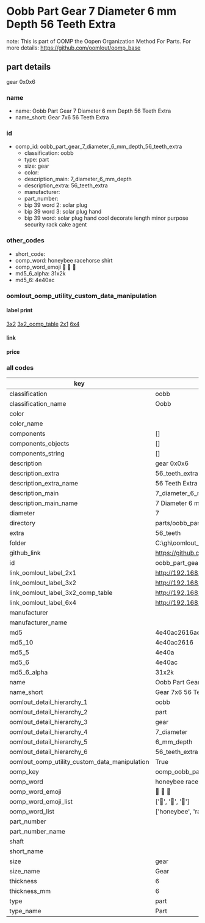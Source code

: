 # Oobb Part Gear 7 Diameter 6 mm Depth 56 Teeth Extra  

note: This is part of OOMP the Oopen Organization Method For Parts. For more details: https://github.com/oomlout/oomp_base

##  part details
  



gear 0x0x6



### name
* name: Oobb Part Gear 7 Diameter 6 mm Depth 56 Teeth Extra
* name_short: Gear 7x6 56 Teeth Extra
### id
* oomp_id: oobb_part_gear_7_diameter_6_mm_depth_56_teeth_extra
  * classification: oobb
  * type: part
  * size: gear
  * color: 
  * description_main: 7_diameter_6_mm_depth
  * description_extra: 56_teeth_extra
  * manufacturer: 
  * part_number: 
  * bip 39 word 2: solar plug
  * bip 39 word 3: solar plug hand
  * bip 39 word: solar plug hand cool decorate length minor purpose security rack cake agent

### other_codes
* short_code: 
* oomp_word: honeybee racehorse shirt
* oomp_word_emoji :honeybee: :racehorse: :shirt:
* md5_6_alpha: 31x2k
* md5_6: 4e40ac






### oomlout_oomp_utility_custom_data_manipulation
#### label print
[3x2](http://192.168.1.245:1112/?label=oomp%2031x2k)
[3x2_oomp_table](http://192.168.1.108:1112/?label=oomp%2031x2k)
[2x1](http://192.168.1.242:1112/?label=oomp%2031x2k)
[6x4](http://192.168.1.55:1112/?label=oomp%2031x2k)    

#### link

                              

#### price







### all codes 
| key | value |  
| --- | --- |  
| classification | oobb |  
| classification_name | Oobb |  
| color |  |  
| color_name |  |  
| components | [] |  
| components_objects | [] |  
| components_string | [] |  
| description | gear 0x0x6 |  
| description_extra | 56_teeth_extra |  
| description_extra_name | 56 Teeth Extra |  
| description_main | 7_diameter_6_mm_depth |  
| description_main_name | 7 Diameter 6 mm Depth |  
| diameter | 7 |  
| directory | parts/oobb_part_gear_7_diameter_6_mm_depth_56_teeth_extra |  
| extra | 56_teeth |  
| folder | C:\gh\oomlout_oobb_version_4_generated_parts\things\oobb_part_gear_7_diameter_6_mm_depth_56_teeth_extra |  
| github_link | https://github.com/oomlout/oomlout_oomp_part_src/tree/main/parts/oobb_part_gear_7_diameter_6_mm_depth_56_teeth_extra |  
| id | oobb_part_gear_7_diameter_6_mm_depth_56_teeth_extra |  
| link_oomlout_label_2x1 | http://192.168.1.242:1112/?label=oomp%2031x2k |  
| link_oomlout_label_3x2 | http://192.168.1.245:1112/?label=oomp%2031x2k |  
| link_oomlout_label_3x2_oomp_table | http://192.168.1.108:1112/?label=oomp%2031x2k |  
| link_oomlout_label_6x4 | http://192.168.1.55:1112/?label=oomp%2031x2k |  
| manufacturer |  |  
| manufacturer_name |  |  
| md5 | 4e40ac2616ae71a6001c82fcd1a9b673 |  
| md5_10 | 4e40ac2616 |  
| md5_5 | 4e40a |  
| md5_6 | 4e40ac |  
| md5_6_alpha | 31x2k |  
| name | Oobb Part Gear 7 Diameter 6 mm Depth 56 Teeth Extra |  
| name_short | Gear 7x6 56 Teeth Extra |  
| oomlout_detail_hierarchy_1 | oobb |  
| oomlout_detail_hierarchy_2 | part |  
| oomlout_detail_hierarchy_3 | gear |  
| oomlout_detail_hierarchy_4 | 7_diameter |  
| oomlout_detail_hierarchy_5 | 6_mm_depth |  
| oomlout_detail_hierarchy_6 | 56_teeth_extra |  
| oomlout_oomp_utility_custom_data_manipulation | True |  
| oomp_key | oomp_oobb_part_gear_7_diameter_6_mm_depth_56_teeth_extra |  
| oomp_word | honeybee racehorse shirt |  
| oomp_word_emoji | :honeybee: :racehorse: :shirt: |  
| oomp_word_emoji_list | [':honeybee:', ':racehorse:', ':shirt:'] |  
| oomp_word_list | ['honeybee', 'racehorse', 'shirt'] |  
| part_number |  |  
| part_number_name |  |  
| shaft |  |  
| short_name |  |  
| size | gear |  
| size_name | Gear |  
| thickness | 6 |  
| thickness_mm | 6 |  
| type | part |  
| type_name | Part |  
